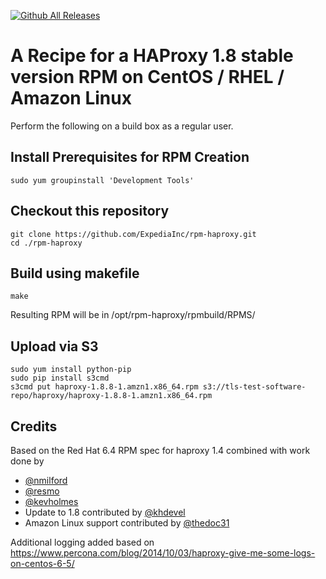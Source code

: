 [![Github All Releases](https://img.shields.io/github/downloads/DBezemer/rpm-haproxy/total.svg)](https://github.com/DBezemer/rpm-haproxy/releases)

# A Recipe for a HAProxy 1.8 stable version RPM on CentOS / RHEL / Amazon Linux

Perform the following on a build box as a regular user.

## Install Prerequisites for RPM Creation

    sudo yum groupinstall 'Development Tools'

## Checkout this repository

    git clone https://github.com/ExpediaInc/rpm-haproxy.git
    cd ./rpm-haproxy

## Build using makefile
    make
    
Resulting RPM will be in /opt/rpm-haproxy/rpmbuild/RPMS/

## Upload via S3
    sudo yum install python-pip
    sudo pip install s3cmd
    s3cmd put haproxy-1.8.8-1.amzn1.x86_64.rpm s3://tls-test-software-repo/haproxy/haproxy-1.8.8-1.amzn1.x86_64.rpm

## Credits

Based on the Red Hat 6.4 RPM spec for haproxy 1.4 combined with work done by 
- [@nmilford](https://www.github.com/nmilford)
- [@resmo](https://www.github.com/resmo) 
- [@kevholmes](https://www.github.com/kevholmes)
- Update to 1.8 contributed by [@khdevel](https://github.com/khdevel)
- Amazon Linux support contributed by [@thedoc31](https://github.com/thedoc31)

Additional logging added based on https://www.percona.com/blog/2014/10/03/haproxy-give-me-some-logs-on-centos-6-5/
